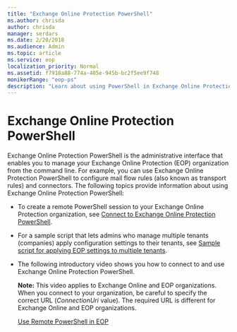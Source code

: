 ```yaml
---
title: "Exchange Online Protection PowerShell"
ms.author: chrisda
author: chrisda
manager: serdars
ms.date: 2/20/2018
ms.audience: Admin
ms.topic: article
ms.service: eop
localization_priority: Normal
ms.assetid: f7918a88-774a-405e-945b-bc2f5ee9f748
monikerRange: "eop-ps"
description: "Learn about using PowerShell in Exchange Online Protection"
---
```


# Exchange Online Protection PowerShell

Exchange Online Protection PowerShell is the administrative interface that enables you to manage your Exchange Online Protection (EOP) organization from the command line. For example, you can use Exchange Online Protection PowerShell to configure mail flow rules (also known as transport rules) and connectors. The following topics provide information about using Exchange Online Protection PowerShell:
  
- To create a remote PowerShell session to your Exchange Online Protection organization, see [Connect to Exchange Online Protection PowerShell](connect-to-exchange-online-protection-powershell.md).
  
- For a sample script that lets admins who manage multiple tenants (companies) apply configuration settings to their tenants, see [Sample script for applying EOP settings to multiple tenants](http://technet.microsoft.com/library/e87e84e1-7be0-44bf-a414-d91d60ed8817.aspx).
  
- The following introductory video shows you how to connect to and use Exchange Online Protection PowerShell.
  
  **Note:** This video applies to Exchange Online and EOP organizations. When you connect to your organization, be careful to specify the correct URL (_ConnectionUri_ value). The required URL is different for Exchange Online and EOP organizations.
  
  [Use Remote PowerShell in EOP](https://videoplayercdn.osi.office.net/hub/?csid=ux-cms-en-us-msoffice&uuid=9cb28006-c2cb-45b6-b72e-eeed8767dee7&AutoPlayVideo=false)
  

